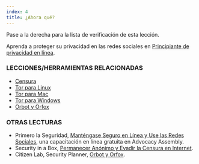 ```yaml
---
index: 4
title: ¿Ahora qué?
---
```

Pase a la derecha para la lista de verificación de esta lección.

Aprenda a proteger su privacidad en las redes sociales en [Principiante de privacidad en línea](umbrella://communications/online-privacy/beginner).

### LECCIONES/HERRAMIENTAS RELACIONADAS

*   [Censura](umbrella://communications/censorship)
*   [Tor para Linux](umbrella://tools/tor/s_tor-for-linux.md)
*   [Tor para Mac](umbrella://tools/tor/s_tor-for-mac-os-x.md)
*   [Tor para Windows](umbrella://tools/tor/s_tor-for-windows.md)
*   [Orbot y Orfox](umbrella://tools/tor/s_orbot-and-orfox.md)

### OTRAS LECTURAS

*   Primero la Seguridad, [Manténgase Seguro en Línea y Use las Redes Sociales](https://advocacyassembly.org/en/courses/32/#/chapter/1/lesson/1), una capacitación en línea gratuita en Advocacy Assembly.
*   Security in a Box, [Permanecer Anónimo y Evadir la Censura en Internet](https://securityinabox.org/en/guide/anonymity-and-circumvention).
*   Citizen Lab, Security Planner, [Orbot y Orfox](https://securityplanner.org/#/tool/orbot-and-orfox).